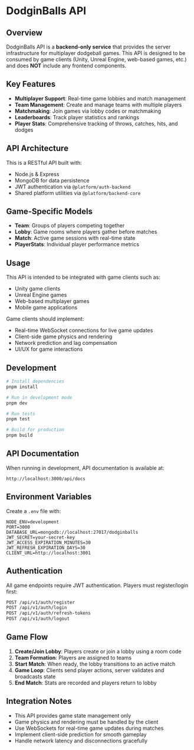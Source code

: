 # DodginBalls API

## Overview

DodginBalls API is a **backend-only service** that provides the server infrastructure for multiplayer dodgeball games. This API is designed to be consumed by game clients (Unity, Unreal Engine, web-based games, etc.) and does **NOT** include any frontend components.

## Key Features

- **Multiplayer Support**: Real-time game lobbies and match management
- **Team Management**: Create and manage teams with multiple players
- **Matchmaking**: Join games via lobby codes or matchmaking
- **Leaderboards**: Track player statistics and rankings
- **Player Stats**: Comprehensive tracking of throws, catches, hits, and dodges

## API Architecture

This is a RESTful API built with:
- Node.js & Express
- MongoDB for data persistence
- JWT authentication via `@platform/auth-backend`
- Shared platform utilities via `@platform/backend-core`

## Game-Specific Models

- **Team**: Groups of players competing together
- **Lobby**: Game rooms where players gather before matches
- **Match**: Active game sessions with real-time state
- **PlayerStats**: Individual player performance metrics

## Usage

This API is intended to be integrated with game clients such as:
- Unity game clients
- Unreal Engine games
- Web-based multiplayer games
- Mobile game applications

Game clients should implement:
- Real-time WebSocket connections for live game updates
- Client-side game physics and rendering
- Network prediction and lag compensation
- UI/UX for game interactions

## Development

```bash
# Install dependencies
pnpm install

# Run in development mode
pnpm dev

# Run tests
pnpm test

# Build for production
pnpm build
```

## API Documentation

When running in development, API documentation is available at:
```
http://localhost:3000/api/docs
```

## Environment Variables

Create a `.env` file with:

```env
NODE_ENV=development
PORT=3000
DATABASE_URL=mongodb://localhost:27017/dodginballs
JWT_SECRET=your-secret-key
JWT_ACCESS_EXPIRATION_MINUTES=30
JWT_REFRESH_EXPIRATION_DAYS=30
CLIENT_URL=http://localhost:3001
```

## Authentication

All game endpoints require JWT authentication. Players must register/login first:

```bash
POST /api/v1/auth/register
POST /api/v1/auth/login
POST /api/v1/auth/refresh-tokens
POST /api/v1/auth/logout
```

## Game Flow

1. **Create/Join Lobby**: Players create or join a lobby using a room code
2. **Team Formation**: Players are assigned to teams
3. **Start Match**: When ready, the lobby transitions to an active match
4. **Game Loop**: Clients send player actions, server validates and broadcasts state
5. **End Match**: Stats are recorded and players return to lobby

## Integration Notes

- This API provides game state management only
- Game physics and rendering must be handled by the client
- Use WebSockets for real-time game updates during matches
- Implement client-side prediction for smooth gameplay
- Handle network latency and disconnections gracefully
